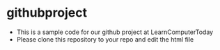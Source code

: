 # githubproject
* This is a sample code for our github project at LearnComputerToday
* Please clone this repository to your repo and edit the html file

